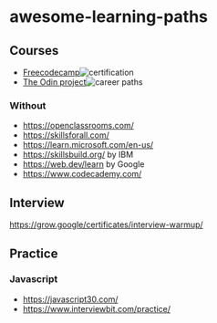 # awesome-learning-paths

## Courses
  - [Freecodecamp](https://www.freecodecamp.org/learn/)![certification](https://img.shields.io/badge/certification-blue) 
  - [The Odin project](https://www.theodinproject.com/)![career paths](https://img.shields.io/badge/career--paths-purple)  

  ### Without
- https://openclassrooms.com/ 
- https://skillsforall.com/
- https://learn.microsoft.com/en-us/
- https://skillsbuild.org/ by IBM
- https://web.dev/learn by Google
- https://www.codecademy.com/

## Interview 
https://grow.google/certificates/interview-warmup/

## Practice

### Javascript
- https://javascript30.com/
- https://www.interviewbit.com/practice/
